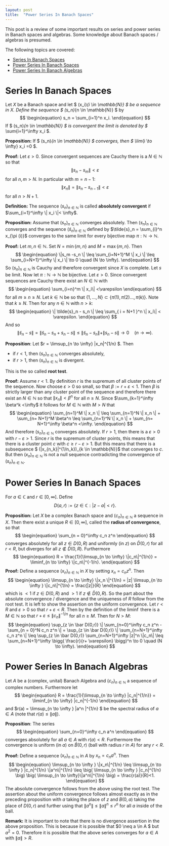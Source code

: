 ```yaml
---
layout: post
title:  "Power Series In Banach Spaces"
---
```


This post is a review of some important results on series and power series in Banach spaces and algebras.
Some knowledge about Banach spaces / algebras is presumed.

The following topics are covered:

- [Series In Banach Spaces](#series-in-banach-spaces)
- [Power Series In Banach Spaces ](#power-series-in-banach-spaces)
- [Power Series In Banach Algebras](#power-series-in-banach-algebras)

# Series In Banach Spaces

Let $X$ be a Banach space and let $ (x_i)_{i \in \mathbb{N}} $ be a sequence in $X$.
Define the sequence $ (s_n)_{n \in \mathbb{N}} $ by
$$
\begin{equation}
 s_n = \sum_{i=1}^n  x_i.
\end{equation}
 $$
If $ (s_n)_{n \in \mathbb{N}} $ is convergent the limit is denoted by $ \sum_{i=1}^\infty x_i $.

**Proposition:**
If $ (s_n)_{n \in \mathbb{N}} $ converges, then $ \lim_{i \to \infty} x_i =0 $.

**Proof:** 
Let $\varepsilon >0$.
Since convergent sequences are Cauchy there is a $N \in \mathbb{N}$ so that 
$$
\begin{equation}
 \| s_n - s_m \| < \varepsilon
\end{equation}
$$
for all $n,m >N$.
In particular with $m = n-1$: 
$$
\begin{equation}
\| x_n \| = \| s_n -s_{n-1} \| < \varepsilon
\end{equation}
$$
for all $n > N+1$.

**Definition:**
The sequence $(s_n)_{n \in \mathbb{N}}$ is called **absolutely convergent** if $\sum_{i=1}^\infty \| x_i \|< \infty$.

**Proposition:** Assume that  $(s_n)_{n \in \mathbb{N}}$ converges absolutely. Then $(s_n)_{n \in \mathbb{N}}$ converges and the sequence $(\tilde{s}_n)_{n \in \mathbb{N}}$
defined by $\tilde{s}_n = \sum_{i}^n x_{\pi (i)}$ 
 converges to the same limit for every bijective map $\pi : \mathbb{N} \to \mathbb{N}$.

**Proof:** 
Let $m,n \in \mathbb{N}$.
Set $N = \min \{m,n\}$ and $M = \max \{m,n \}$. Then
$$
\begin{equation}
\|s_m -s_n \| \leq \sum_{i=N+1}^M \| x_i \| \leq \sum_{i=N+1}^\infty \| x_i \|  \to 0 \quad  (N \to \infty).
\end{equation}
$$
So $(s_n)_{n \in \mathbb{N}}$ is Cauchy and therefore convergent since $X$ is complete. Let $s$ be limit. 
Now let $\pi : \mathbb{N} \to \mathbb{N}$ be bijective. Let $\varepsilon >0$. Since convergent sequences are Cauchy there exist an $N \in \mathbb{N}$
with 
$$
\begin{equation}
\sum_{i=n}^m \| x_i\| <\varepsilon
\end{equation}
$$
for all $m\geq n \geq N$.
Let $k \in \mathbb{N}$ be so that $\{1, \dots, N\} \subset \{ \pi(1), \pi(2) \dots, \pi(k) \}$. Note that $k\geq N$.
Then for any $n \in \mathbb{N}$ with $n>k$:
$$
\begin{equation}
\|  \tilde{s}_n - s_n \| \leq \sum_{ i = N+1 }^n  \| x_i\| < \varepsilon.
\end{equation}
$$
And so
$$
\begin{equation}
\| \tilde{s}_n -s \| = \| \tilde{s}_n - s_n + s_n -s \|  \leq \|  \tilde{s}_n -s_n \|  + \| s_n -s \| \to 0 \quad (n \to \infty).
\end{equation}
$$

**Proposition**:
Let $r = \limsup_{n \to \infty} \|x_n\|^{1/n}  $. Then 
- if $r<1$, then $(s_n)_{n \in \mathbb{N}}$ converges absolutely,
- if $r>1$,  then $(s_n)_{n \in \mathbb{N}}$ is divergent.

This is the so called **root test**.

**Proof:**
Assume $r<1$. By definition $r$ is the supremum of all cluster points of the sequence.
Now choose $\varepsilon>0$ so small, so that $\beta := r+ \varepsilon <1$. Then $\beta$ is strictly larger than any cluster point of the sequence and therefore there exist an $N \in \mathbb{N}$ so that $\|x_n\| < \beta ^n$ for all $n \geq N$. Since $\sum_{k=1}^\infty \beta^k <\infty$ it follows for $M \in \mathbb{N}$ with $M>N$ that
$$
\begin{equation}
\sum_{n=1}^M \| x_n \| \leq
\sum_{n=1}^N \| x_n \|  + \sum_{n= N+1}^M   \beta^n \leq  \sum_{n=1}^N \| x_n \|  + \sum_{n= N+1}^\infty   \beta^n <\infty. 
\end{equation}
$$
And therefore $(s_n)_{n \in \mathbb{N}}$ converges absolutely.
If $r>1$, then there is a $\varepsilon>0$ with $r-\varepsilon >1$. Since $r$ is the supremum of cluster points, this means that there is a cluster point $c$ with 
$c \geq r- \varepsilon >1$. But this means that there is a subsequence $ (\|x_{n_k}\|^{1/n_k})_{k \in \mathbb{N}}$ that converges to $c$.
But then $(x_{n})_{n \in \mathbb{N}}$ is not a null sequence contradicting the convergence of $(s_n)_{n \in \mathbb{N}}$.

# Power Series In Banach Spaces

For $a \in \mathbb{C}$ and $r \in [0, \infty]$. Define
$$
\begin{equation}
D(a,r) := \{ z \in \mathbb{C} : | z-a| <r\}.
\end{equation}
$$

**Proposition:** Let $X$ be a complex Banach space and $(c_n)_{n \in \mathbb{N}}$ a sequence in $X$. Then there exist a unique $R \in [0, \infty]$, called the **radius of convergence**, so that
$$
\begin{equation}
\sum_{n = 0}^\infty c_n z^n
\end{equation}
$$
converges absolutely for all $z \in D(0,R)$ and uniformly (in $z$) on $\bar D(0,r)$ for all $r<R$, but diverges for all $z \notin \bar D (0,R)$.
Furthermore
$$
\begin{equation}
R = \frac{1}{\limsup_{n \to \infty} \|c_n\|^{1/n}} = \liminf_{n \to \infty} \|c_n\|^{-1/n}.
\end{equation}
$$
**Proof:**
Define a sequence $(x_n)_{n \in \mathbb{N}}$ in $X$ by setting $x_n = c_n z^n$.
Then 
$$
\begin{equation}
\limsup_{n \to \infty} \|x_n \|^{1/n} =  |z| \limsup_{n \to \infty } \|c_n\|^{1/n}  = \frac{|z|}{R}
\end{equation}
$$
which is $<1$ if $z \in D(0,R)$ and $>1$ if $z \notin \bar D (0,R)$. So the part about the absolute convergence / divergence and the uniqueness of $R$ follow from the root test.
It is left to show the assertion on the uniform convergence.
Let $r<R$ and $\varepsilon >0$ so that $r+ \varepsilon< R$. Then by the definition of the $\liminf$ there is a $M \in \mathbb{N}$ so that
$r + \varepsilon \leq \|c_n\|^{-1/n}$ for all $n \geq M$.
 Then for $N>M$:
$$
\begin{equation}
\sup_{z \in \bar D(0,r)} \| \sum_{n=0}^\infty c_n z^n - \sum_{n = 0}^N c_n z^n \| 
= \sup_{z \in \bar D(0,r)} \|  \sum_{n=N+1}^\infty c_n z^n \|   \leq  \sup_{z \in \bar D(0,r)}  \sum_{n=N+1}^\infty  |z|^n \|c_n\|
\leq    \sum_{n=N+1}^\infty \bigg( \frac{r}{r+ \varepsilon} \bigg)^n \to 0 \quad (N \to \infty).
\end{equation}
$$

# Power Series In Banach Algebras

Let $A$ be a (complex, unital) Banach Algebra and $(c_n)_{n \in \mathbb{N}}$ a sequence of complex numbers. 
Furthermore let 
$$
\begin{equation}
R = \frac{1}{\limsup_{n \to \infty} |c_n|^{1/n}} = \liminf_{n \to \infty} |c_n|^{-1/n}
\end{equation}
$$
and $r(a) = \limsup_{n \to \infty } \|a^n \|^{1/n} $ be the spectral radius of $a \in A$ (note that $r(a) \leq \|a\|$).

**Proposition**:
The series 
$$
\begin{equation}
\sum_{n=0}^\infty c_n a^n
\end{equation}
$$
converges absolutely for all $a \in A$ with $r (a) < R$. Furthermore the convergence is uniform (in $a$) on $\bar B(0,r)$ (ball with radius $r$ in $A$) for any $r<R$.

**Proof:**
Define a sequence $(x_n)_{n \in \mathbb{N}}$ in $A$ by $x_n = c_n a^n$.
Then
$$
\begin{equation}
\limsup_{n \to \infty } \|x_n\|^{1/n} \leq \limsup_{n \to \infty }  |c_n|^{1/n} \|a^n\|^{1/n} \leq \big( \limsup_{n \to \infty }  |c_n|^{1/n} \big) \big( \limsup_{n \to \infty}\|a^n\|^{1/n}  \big) = \frac{r(a)}{R}<1.
\end{equation}
$$
The absolute convergence follows from the above using the root test.
The assertion about the uniform convergence follows almost exactly as in the preceding proposition with $a$ taking the place of $z$ and $B(0,a)$ taking the place of $D(0,r)$ and further using that $\|a^n\| \leq \|a\|^n \leq r^n$ for all $a$ inside of the ball.

**Remark:**
It is important to note that there is no divergence assertion in the above proposition. This is because it is possible that $0 \neq a \in A $ but $a^2=0$. Therefore it is possible that the above series converges for $a \in A$ with $\|a\| >R$.
